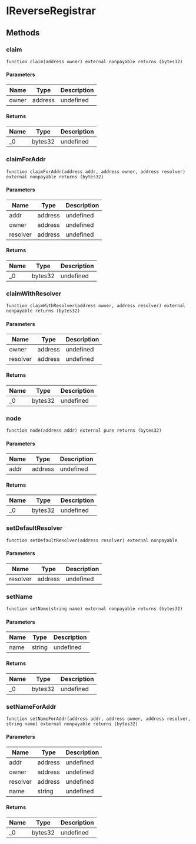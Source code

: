 # IReverseRegistrar









## Methods

### claim

```solidity
function claim(address owner) external nonpayable returns (bytes32)
```





#### Parameters

| Name | Type | Description |
|---|---|---|
| owner | address | undefined |

#### Returns

| Name | Type | Description |
|---|---|---|
| _0 | bytes32 | undefined |

### claimForAddr

```solidity
function claimForAddr(address addr, address owner, address resolver) external nonpayable returns (bytes32)
```





#### Parameters

| Name | Type | Description |
|---|---|---|
| addr | address | undefined |
| owner | address | undefined |
| resolver | address | undefined |

#### Returns

| Name | Type | Description |
|---|---|---|
| _0 | bytes32 | undefined |

### claimWithResolver

```solidity
function claimWithResolver(address owner, address resolver) external nonpayable returns (bytes32)
```





#### Parameters

| Name | Type | Description |
|---|---|---|
| owner | address | undefined |
| resolver | address | undefined |

#### Returns

| Name | Type | Description |
|---|---|---|
| _0 | bytes32 | undefined |

### node

```solidity
function node(address addr) external pure returns (bytes32)
```





#### Parameters

| Name | Type | Description |
|---|---|---|
| addr | address | undefined |

#### Returns

| Name | Type | Description |
|---|---|---|
| _0 | bytes32 | undefined |

### setDefaultResolver

```solidity
function setDefaultResolver(address resolver) external nonpayable
```





#### Parameters

| Name | Type | Description |
|---|---|---|
| resolver | address | undefined |

### setName

```solidity
function setName(string name) external nonpayable returns (bytes32)
```





#### Parameters

| Name | Type | Description |
|---|---|---|
| name | string | undefined |

#### Returns

| Name | Type | Description |
|---|---|---|
| _0 | bytes32 | undefined |

### setNameForAddr

```solidity
function setNameForAddr(address addr, address owner, address resolver, string name) external nonpayable returns (bytes32)
```





#### Parameters

| Name | Type | Description |
|---|---|---|
| addr | address | undefined |
| owner | address | undefined |
| resolver | address | undefined |
| name | string | undefined |

#### Returns

| Name | Type | Description |
|---|---|---|
| _0 | bytes32 | undefined |




